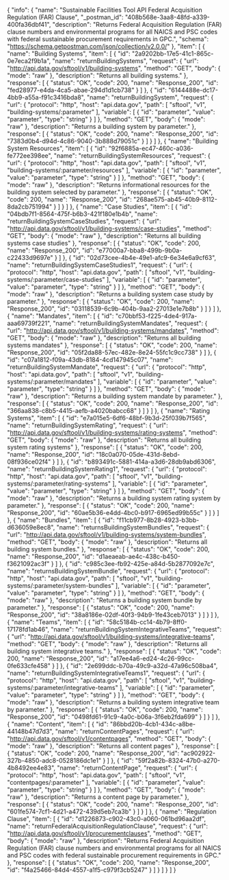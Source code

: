 {
  "info": {
    "name": "Sustainable Facilities Tool API Federal Acquisition Regulation (FAR) Clause",
    "_postman_id": "408b568e-3aa8-48fd-a339-400fa36dbf41",
    "description": "Returns Federal Acquisition Regulation (FAR) clause numbers and environmental programs for all NAICS and PSC codes with federal sustainable procurement requirements in GPC.",
    "schema": "https://schema.getpostman.com/json/collection/v2.0.0/"
  },
  "item": [
    {
      "name": "Building Systems",
      "item": [
        {
          "id": "2a9202bb-17e5-41c1-865c-0e7eca2f9b1a",
          "name": "returnBuildingSystems",
          "request": {
            "url": "http://api.data.gov/sftool/v1/building-systems",
            "method": "GET",
            "body": {
              "mode": "raw"
            },
            "description": "Returns all building systems."
          },
          "response": [
            {
              "status": "OK",
              "code": 200,
              "name": "Response_200",
              "id": "fed28977-e4da-4ca5-abae-294d1d1cb738"
            }
          ]
        },
        {
          "id": "6144488e-dc17-4bb9-a55a-f91c3416bda8",
          "name": "returnBuildingSystem",
          "request": {
            "url": {
              "protocol": "http",
              "host": "api.data.gov",
              "path": [
                "sftool",
                "v1",
                "building-systems/:parameter"
              ],
              "variable": [
                {
                  "id": "parameter",
                  "value": "parameter",
                  "type": "string"
                }
              ]
            },
            "method": "GET",
            "body": {
              "mode": "raw"
            },
            "description": "Returns a building system by parameter."
          },
          "response": [
            {
              "status": "OK",
              "code": 200,
              "name": "Response_200",
              "id": "7383d0b4-d94d-4c86-9040-3b888d79051c"
            }
          ]
        }
      ]
    },
    {
      "name": "Building System Resources",
      "item": [
        {
          "id": "92f6885a-ec47-460c-a036-fe772ee398ee",
          "name": "returnBuildingSystemResources",
          "request": {
            "url": {
              "protocol": "http",
              "host": "api.data.gov",
              "path": [
                "sftool",
                "v1",
                "building-systems/:parameter/resources"
              ],
              "variable": [
                {
                  "id": "parameter",
                  "value": "parameter",
                  "type": "string"
                }
              ]
            },
            "method": "GET",
            "body": {
              "mode": "raw"
            },
            "description": "Returns informational resources for the building system selected by parameter."
          },
          "response": [
            {
              "status": "OK",
              "code": 200,
              "name": "Response_200",
              "id": "268ae575-ab45-40b9-8112-8da2cb751994"
            }
          ]
        }
      ]
    },
    {
      "name": "Case Studies",
      "item": [
        {
          "id": "04bdb7f1-8564-475f-b6b3-421f180e1b4b",
          "name": "returnBuildingSystemCaseStudies",
          "request": {
            "url": "http://api.data.gov/sftool/v1/building-systems/case-studies",
            "method": "GET",
            "body": {
              "mode": "raw"
            },
            "description": "Returns all building systems case studies"
          },
          "response": [
            {
              "status": "OK",
              "code": 200,
              "name": "Response_200",
              "id": "e77000a7-bba8-499b-9b0a-c22433d9697e"
            }
          ]
        },
        {
          "id": "02d73cee-4b4e-49e1-afc9-6e34e6a9cf63",
          "name": "returnBuildingSystemCaseStudies1",
          "request": {
            "url": {
              "protocol": "http",
              "host": "api.data.gov",
              "path": [
                "sftool",
                "v1",
                "building-systems/:parameter/case-studies"
              ],
              "variable": [
                {
                  "id": "parameter",
                  "value": "parameter",
                  "type": "string"
                }
              ]
            },
            "method": "GET",
            "body": {
              "mode": "raw"
            },
            "description": "Returns a building system case study by parameter."
          },
          "response": [
            {
              "status": "OK",
              "code": 200,
              "name": "Response_200",
              "id": "03118539-6c9b-404b-9aa2-27013e1e7b8b"
            }
          ]
        }
      ]
    },
    {
      "name": "Mandates",
      "item": [
        {
          "id": "c70bbf53-f225-4de4-917a-aaa69739f221",
          "name": "returnBuildingSystemMandates",
          "request": {
            "url": "http://api.data.gov/sftool/v1/building-systems/mandates",
            "method": "GET",
            "body": {
              "mode": "raw"
            },
            "description": "Returns all building systems mandates"
          },
          "response": [
            {
              "status": "OK",
              "code": 200,
              "name": "Response_200",
              "id": "05f2da88-57ec-482e-8e24-55fc1c9cc738"
            }
          ]
        },
        {
          "id": "c07a1812-f09a-43db-8184-4cd147945c07",
          "name": "returnBuildingSystemMandate",
          "request": {
            "url": {
              "protocol": "http",
              "host": "api.data.gov",
              "path": [
                "sftool",
                "v1",
                "building-systems/:parameter/mandates"
              ],
              "variable": [
                {
                  "id": "parameter",
                  "value": "parameter",
                  "type": "string"
                }
              ]
            },
            "method": "GET",
            "body": {
              "mode": "raw"
            },
            "description": "Returns a building system mandate by parameter."
          },
          "response": [
            {
              "status": "OK",
              "code": 200,
              "name": "Response_200",
              "id": "366aa838-c8b5-4415-aefb-a4020babcc68"
            }
          ]
        }
      ]
    },
    {
      "name": "Rating Systems",
      "item": [
        {
          "id": "e7a015e5-6df6-48bf-9b3d-25f039b7f565",
          "name": "returnBuildingSystemRating",
          "request": {
            "url": "http://api.data.gov/sftool/v1/building-systems/rating-systems",
            "method": "GET",
            "body": {
              "mode": "raw"
            },
            "description": "Returns all building system rating systems"
          },
          "response": [
            {
              "status": "OK",
              "code": 200,
              "name": "Response_200",
              "id": "18c0a070-05de-431d-8ebd-08f936ce02f4"
            }
          ]
        },
        {
          "id": "b893491c-5881-414a-a3d6-28db9abd6306",
          "name": "returnBuildingSystemRating1",
          "request": {
            "url": {
              "protocol": "http",
              "host": "api.data.gov",
              "path": [
                "sftool",
                "v1",
                "building-systems/:parameter/rating-systems"
              ],
              "variable": [
                {
                  "id": "parameter",
                  "value": "parameter",
                  "type": "string"
                }
              ]
            },
            "method": "GET",
            "body": {
              "mode": "raw"
            },
            "description": "Returns a building system rating system by parameter."
          },
          "response": [
            {
              "status": "OK",
              "code": 200,
              "name": "Response_200",
              "id": "60ae5b36-e4dd-4bc0-b917-6965ed99b55c"
            }
          ]
        }
      ]
    },
    {
      "name": "Bundles",
      "item": [
        {
          "id": "f11cb977-8b28-4923-b3bb-d636059e8ec8",
          "name": "returnsBuildingSystemBundles",
          "request": {
            "url": "http://api.data.gov/sftool/v1/building-systems/system-bundles",
            "method": "GET",
            "body": {
              "mode": "raw"
            },
            "description": "Returns all building system bundles."
          },
          "response": [
            {
              "status": "OK",
              "code": 200,
              "name": "Response_200",
              "id": "d1aeaeab-ae4c-438c-b450-f3621092ac3f"
            }
          ]
        },
        {
          "id": "c985c3ee-fb92-425e-a84d-5b2877092e7c",
          "name": "returnsBuildingSystemBundle",
          "request": {
            "url": {
              "protocol": "http",
              "host": "api.data.gov",
              "path": [
                "sftool",
                "v1",
                "building-systems/:parameter/system-bundles"
              ],
              "variable": [
                {
                  "id": "parameter",
                  "value": "parameter",
                  "type": "string"
                }
              ]
            },
            "method": "GET",
            "body": {
              "mode": "raw"
            },
            "description": "Returns a building system bundle by parameter."
          },
          "response": [
            {
              "status": "OK",
              "code": 200,
              "name": "Response_200",
              "id": "38a8186e-02df-40f3-94b9-1fe43ceb7013"
            }
          ]
        }
      ]
    },
    {
      "name": "Teams",
      "item": [
        {
          "id": "58c5184b-cc14-4b79-8ff0-17178fd1ab46",
          "name": "returnBuildingSystemIntegrativeTeams",
          "request": {
            "url": "http://api.data.gov/sftool/v1/building-systems/integrative-teams",
            "method": "GET",
            "body": {
              "mode": "raw"
            },
            "description": "Returns all building system integrative teams."
          },
          "response": [
            {
              "status": "OK",
              "code": 200,
              "name": "Response_200",
              "id": "a17ee4a6-ed24-4c26-99cc-0fe633cfe458"
            }
          ]
        },
        {
          "id": "2e699ddc-b70a-49c9-a32d-47a96c508ba4",
          "name": "returnBuildingSystemIntegrativeTeams1",
          "request": {
            "url": {
              "protocol": "http",
              "host": "api.data.gov",
              "path": [
                "sftool",
                "v1",
                "building-systems/:parameter/integrative-teams"
              ],
              "variable": [
                {
                  "id": "parameter",
                  "value": "parameter",
                  "type": "string"
                }
              ]
            },
            "method": "GET",
            "body": {
              "mode": "raw"
            },
            "description": "Returns a building system integrative team by parameter."
          },
          "response": [
            {
              "status": "OK",
              "code": 200,
              "name": "Response_200",
              "id": "0498fd61-91c9-4a0c-b06a-3f6eb2fda699"
            }
          ]
        }
      ]
    },
    {
      "name": "Content",
      "item": [
        {
          "id": "86bbd20b-4cb1-434c-a8be-44148b47d7d3",
          "name": "returnContentPages",
          "request": {
            "url": "http://api.data.gov/sftool/v1/contentpages",
            "method": "GET",
            "body": {
              "mode": "raw"
            },
            "description": "Returns all content pages"
          },
          "response": [
            {
              "status": "OK",
              "code": 200,
              "name": "Response_200",
              "id": "ac902922-327b-4850-adc8-0528186dc1e1"
            }
          ]
        },
        {
          "id": "59f2a82b-8324-47b0-a270-4b8492ee4e83",
          "name": "returnContentPage",
          "request": {
            "url": {
              "protocol": "http",
              "host": "api.data.gov",
              "path": [
                "sftool",
                "v1",
                "contentpages/:parameter"
              ],
              "variable": [
                {
                  "id": "parameter",
                  "value": "parameter",
                  "type": "string"
                }
              ]
            },
            "method": "GET",
            "body": {
              "mode": "raw"
            },
            "description": "Returns a content page by parameter."
          },
          "response": [
            {
              "status": "OK",
              "code": 200,
              "name": "Response_200",
              "id": "601fe574-7cf1-4d21-a472-439d5eb7ca3b"
            }
          ]
        }
      ]
    },
    {
      "name": "Regulation Clause",
      "item": [
        {
          "id": "d1226873-c902-43c0-a060-061bd96aa2df",
          "name": "returnFederalAcquisitionRegulationClause",
          "request": {
            "url": "http://api.data.gov/sftool/v1/procurementclauses",
            "method": "GET",
            "body": {
              "mode": "raw"
            },
            "description": "Returns Federal Acquisition Regulation (FAR) clause numbers and environmental programs for all NAICS and PSC codes with federal sustainable procurement requirements in GPC."
          },
          "response": [
            {
              "status": "OK",
              "code": 200,
              "name": "Response_200",
              "id": "f4a25466-84d4-4557-a1f5-c979f3cb5247"
            }
          ]
        }
      ]
    }
  ]
}